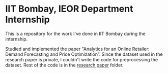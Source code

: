 # IIT Bombay, IEOR Department Internship

This is a repository for the work I've done in IIT Bombay during the internship.

Studied and implemented the paper "Analytics for an Online Retailer: Demand Forecasting and Price Optimization”. Since the dataset used in the research paper is private, I couldn't write the code for preprocessing the dataset. Rest of the code is in the [research paper](researchPaper/) folder.
